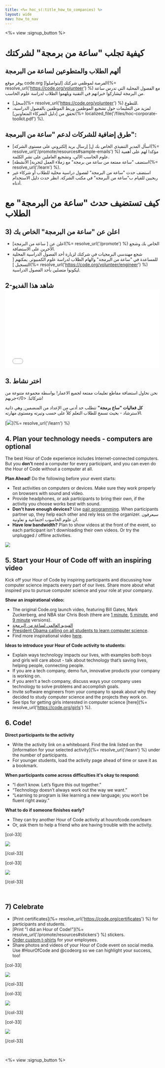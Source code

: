 ```yaml
---
title: <%= hoc_s(:title_how_to_companies) %>
layout: wide
nav: how_to_nav
---
```

<%= view :signup_button %>

# كيفية تجلب "ساعة من برمجة" لشركتك

## ألهم الطلاب والمتطوعين لساعة من البرمجة

يوفر موقع code.org الفرصة لموظفي شركتك [ليتواصلوا](%= resolve_url('https://code.org/volunteer') %) مع الفصول المحلية التي تدرس ساعة من البرمجة ليشاركوا خبراتهم في التقنية ويلهموا الطلاب لدراسة علوم الحاسب.

- [سجل](%= resolve_url('https://code.org/volunteer') %) للتطوع.
- لمزيد من التعليمات حول تشجيع الموظفين وربط الموظفين بالفصول الدراسية، تحقق من [دليل الشركاء المتعاونين](%= localized_file('/files/hoc-corporate-toolkit.pdf') %).

## طرق إضافية للشركات لدعم "ساعة من البرمجة":

- اسأل المدير التنفيذي الخاص بك ل[ إرسال بريد إلكتروني على مستوى الشركة](%= resolve_url('/promote/resources#sample-emails') %) مؤكدا لهم على أهمية علوم الحاسب الآلي، وتشجيع العاملين على نشر الكلمة. 
- استضف "ساعة ممتعة من ساعة من برمجة" مع زملاء العمل لتجربة[ الأنشطة](%= resolve_url('/learn') %).
- استضف حدث "ساعة من البرمجة" لفصول دراسية محلية للطلاب أو شركاء غير ربحيين للقيام ب"ساعة من البرمجة" في مكتب الشركة. انظر حدث دليل الاستخدام أدناه.

# كيف تستضيف حدث "ساعة من البرمجة" مع الطلاب

## 3) اعلن عن "ساعة من البرمجة" الخاص بك

- اعلن عن [ ساعة من البرمجة](%= resolve_url('/promote') %) الخاص بك وشجع الآخرين على الاستضافة.
- شجع مهندسي البرمجيات في شركتك لزيارة أحد الفصول الدراسية المحلية للمساعدة في "ساعة من البرمجة" والهام الطلاب لدراسة علوم الكمبيوتر. يمكنهم [ التسجيل ](%= resolve_url('https://code.org/volunteer/engineer') %) ليكونوا متصلين بأحد الفصول الدراسية.

## 2-شاهد هذا الفديو <iframe width="500" height="255" src="//www.youtube.com/embed/SrnvvWDm73k" frameborder="0" allowfullscreen mark="crwd-mark"></iframe> 

## 3. اختر نشاط

نحن نحاول استضافة مقاطع تعليمات ممتعة لجميع الاعمار! بواسطة مجموعة متنوعة من شركائنا. <0/>جربهم!</p> 

**كل فعاليات "ساع برمجة"** تتطلب حد أدنى من الإعداد من المنضمين, وهي ذاتية الاسترشاد - بحيث تسمح للطلاب التعلم كلاً على حسب وتيرته ومستوى مهارته.

[![](/images/fit-700/tutorials.png)](%= resolve_url('/learn') %)

## 4. Plan your technology needs - computers are optional

The best Hour of Code experience includes Internet-connected computers. But you **don’t** need a computer for every participant, and you can even do the Hour of Code without a computer at all.

**Plan Ahead!** Do the following before your event starts:

- Test activities on computers or devices. Make sure they work properly on browsers with sound and video.
- Provide headphones, or ask participants to bring their own, if the activity you choose works best with sound.
- **Don't have enough devices?** Use [pair programming](https://www.youtube.com/watch?v=vgkahOzFH2Q). When participants partner up, they help each other and rely less on the organizer. سيعرفون ان علوم الحاسوب اجتماعية و تعاونية.
- **Have low bandwidth?** Plan to show videos at the front of the event, so each participant isn't downloading their own videos. Or try the unplugged / offline activities.

<img src="/images/fit-350/group_ipad.jpg" />

## 5. Start your Hour of Code off with an inspiring video

Kick off your Hour of Code by inspiring participants and discussing how computer science impacts every part of our lives. Share more about what inspired you to pursue computer science and your role at your company.

**Show an inspirational video:**

- The original Code.org launch video, featuring Bill Gates, Mark Zuckerberg, and NBA star Chris Bosh (there are [1 minute](https://www.youtube.com/watch?v=qYZF6oIZtfc), [5 minute](https://www.youtube.com/watch?v=nKIu9yen5nc), and [9 minute](https://www.youtube.com/watch?v=dU1xS07N-FA) versions).
- [الفيديو العالمي لساعة من البرمجة ](https://www.youtube.com/watch?v=KsOIlDT145A)
- [President Obama calling on all students to learn computer science](https://www.youtube.com/watch?v=6XvmhE1J9PY).
- Find more inspirational video [here](https://www.youtube.com/playlist?list=PLzdnOPI1iJNfpD8i4Sx7U0y2MccnrNZuP).

**Ideas to introduce your Hour of Code activity to students:**

- Explain ways technology impacts our lives, with examples both boys and girls will care about - talk about technology that’s saving lives, helping people, connecting people. 
- If you are a tech company, demo fun, innovative products your company is working on.
- If you aren’t a tech company, discuss ways your company uses technology to solve problems and accomplish goals.
- Invite software engineers from your company to speak about why they decided to study computer science and the projects they work on.
- See tips for getting girls interested in computer science [here](%= resolve_url('https://code.org/girls') %).

## 6. Code!

**Direct participants to the activity**

- Write the activity link on a whiteboard. Find the link listed on the [information for your selected activity](%= resolve_url('/learn') %) under the number of participants.
- For younger students, load the activity page ahead of time or save it as a bookmark.

**When participants come across difficulties it's okay to respond:**

- “I don’t know. Let’s figure this out together.”
- “Technology doesn’t always work out the way we want.”
- “Learning to program is like learning a new language; you won’t be fluent right away.”

**What to do if someone finishes early?**

- They can try another Hour of Code activity at hourofcode.com/learn
- Or, ask them to help a friend who are having trouble with the activity.

[col-33]

![](/images/fit-250/highschoolgirls.jpeg)

[/col-33]

[col-33]

![](/images/fit-300/group_ar.jpg)

[/col-33]

<p style="clear:both">&nbsp;</p>

## 7) Celebrate

- [Print certificates](%= resolve_url('https://code.org/certificates') %) for participants and students.
- [Print "I did an Hour of Code!"](%= resolve_url('/promote/resources#stickers') %) stickers.
- [Order custom t-shirts](http://blog.code.org/post/132608499493/hour-of-code-shirts-and-more) for your employees.
- Share photos and videos of your Hour of Code event on social media. Use #HourOfCode and @codeorg so we can highlight your success, too!

[col-33]

![](/images/fit-250/celebrate2.jpeg)

[/col-33]

[col-33]

![](/images/fit-260/highlight-certificates.jpg)

[/col-33]

[col-33]

![](/images/fit-300/boy-certificate.jpg)

[/col-33]

<p style="clear:both">&nbsp;</p>

<%= view :signup_button %>
